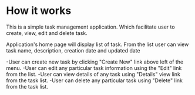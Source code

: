 # How it works
This is a simple task management application. Which facilitate user to create, view, edit and delete task.

Application's home page will display list of task. From the list user can view task name, description, creation date and updated date

-User can create new task by clicking "Create New" link above left of the menu.
-User can edit any particular task information using the "Edit" link from the list.
-User can view details of any task using "Details" view link from the task list.
-User can delete any particular task using "Delete" link from the task list.
